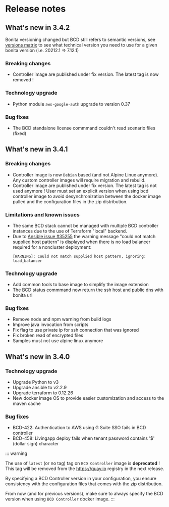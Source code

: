 # Release notes

## What's new in 3.4.2

Bonita versioning changed but BCD still refers to semantic versions, see [versions matrix](https://documentation.bonitasoft.com/bonita/${bonitaDocVersion}/product-versioning#toc1) to see what technical version you need to use for a given bonita version (i.e. 20212.1 => 7.12.1)

### Breaking changes
* Controller image are published under fix version. The latest tag is now removed !

### Technology upgrade
* Python module `aws-google-auth` upgrade to version 0.37

### Bug fixes
* The BCD standalone license commmand couldn't read scenario files (fixed)

## What's new in 3.4.1

### Breaking changes
* Controller image is now `Debian` based (and not Alpine Linux anymore). Any custom controller images will require migration and rebuild.
* Controller image are published under fix version. The latest tag is not used anymore ! User must set an explicit version when using bcd controller image to avoid desynchronization between the docker image pulled and the configuration files in the zip distribution.

### Limitations and known issues

* The same BCD stack cannot be managed with multiple BCD controller instances due to the use of Terraform "local" backend.
* Due to [Ansible issue #35255](https://github.com/ansible/ansible/issues/35255) the warning message "could not match supplied host pattern" is displayed when there is no load balancer required for a noncluster deployment:
  ```
  [WARNING]: Could not match supplied host pattern, ignoring: load_balancer
  ```

### Technology upgrade
* Add common tools to base image to simplify the image extension
* The BCD status commmand now return the ssh host and public dns with bonita url

### Bug fixes
* Remove node and npm warning from build logs
* Improve java invocation from scripts
* Fix flag to use private ip for ssh connection that was ignored
* Fix broken read of encrypted files
* Samples must not use alpine linux anymore

## What's new in 3.4.0

### Technology upgrade
* Upgrade Python to v3
* Upgrade ansible to v2.2.9
* Upgrade terraform to 0.12.26
* New docker image OS to provide easier customization and access to the maven cache


### Bug fixes
* BCD-422: Authentication to AWS using G Suite SSO fails in BCD controller
* BCD-458: Livingapp deploy fails when tenant password contains '$' (dollar sign) character

::: warning

The use of `latest` (or no tag) tag on `BCD Controller` image is **deprecated** !
This tag will be removed from the https://quay.io registry in the next release.

By specifying a BCD Controller version in your configuration, you ensure consistency with the configuration files that comes
with the zip distribution.

From now (and for previous versions), make sure to always specify the BCD version when using `BCD Controller` docker image.
:::
